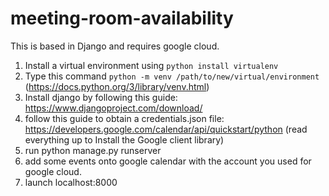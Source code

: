# meeting-room-availability
This is based in Django and requires google cloud.

1. Install a virtual environment using `python install virtualenv`
2. Type this command `python -m venv /path/to/new/virtual/environment` (https://docs.python.org/3/library/venv.html)
3. Install django by following this guide: https://www.djangoproject.com/download/
4. follow this guide to obtain a credentials.json file: https://developers.google.com/calendar/api/quickstart/python (read everything up to Install the Google client library)
5. run python manage.py runserver
6. add some events onto google calendar with the account you used for google cloud.
7. launch localhost:8000
